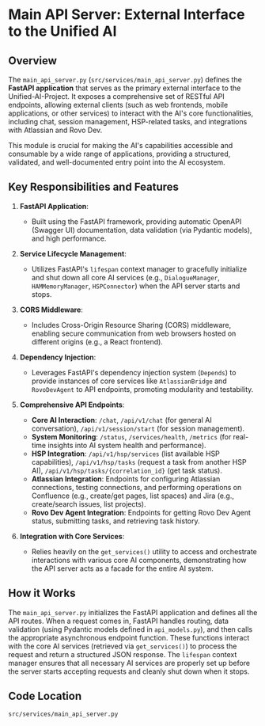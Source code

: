 # Main API Server: External Interface to the Unified AI

## Overview

The `main_api_server.py` (`src/services/main_api_server.py`) defines the **FastAPI application** that serves as the primary external interface to the Unified-AI-Project. It exposes a comprehensive set of RESTful API endpoints, allowing external clients (such as web frontends, mobile applications, or other services) to interact with the AI's core functionalities, including chat, session management, HSP-related tasks, and integrations with Atlassian and Rovo Dev.

This module is crucial for making the AI's capabilities accessible and consumable by a wide range of applications, providing a structured, validated, and well-documented entry point into the AI ecosystem.

## Key Responsibilities and Features

1.  **FastAPI Application**: 
    *   Built using the FastAPI framework, providing automatic OpenAPI (Swagger UI) documentation, data validation (via Pydantic models), and high performance.

2.  **Service Lifecycle Management**: 
    *   Utilizes FastAPI's `lifespan` context manager to gracefully initialize and shut down all core AI services (e.g., `DialogueManager`, `HAMMemoryManager`, `HSPConnector`) when the API server starts and stops.

3.  **CORS Middleware**: 
    *   Includes Cross-Origin Resource Sharing (CORS) middleware, enabling secure communication from web browsers hosted on different origins (e.g., a React frontend).

4.  **Dependency Injection**: 
    *   Leverages FastAPI's dependency injection system (`Depends`) to provide instances of core services like `AtlassianBridge` and `RovoDevAgent` to API endpoints, promoting modularity and testability.

5.  **Comprehensive API Endpoints**: 
    *   **Core AI Interaction**: `/chat`, `/api/v1/chat` (for general AI conversation), `/api/v1/session/start` (for session management).
    *   **System Monitoring**: `/status`, `/services/health`, `/metrics` (for real-time insights into AI system health and performance).
    *   **HSP Integration**: `/api/v1/hsp/services` (list available HSP capabilities), `/api/v1/hsp/tasks` (request a task from another HSP AI), `/api/v1/hsp/tasks/{correlation_id}` (get task status).
    *   **Atlassian Integration**: Endpoints for configuring Atlassian connections, testing connections, and performing operations on Confluence (e.g., create/get pages, list spaces) and Jira (e.g., create/search issues, list projects).
    *   **Rovo Dev Agent Integration**: Endpoints for getting Rovo Dev Agent status, submitting tasks, and retrieving task history.

6.  **Integration with Core Services**: 
    *   Relies heavily on the `get_services()` utility to access and orchestrate interactions with various core AI components, demonstrating how the API server acts as a facade for the entire AI system.

## How it Works

The `main_api_server.py` initializes the FastAPI application and defines all the API routes. When a request comes in, FastAPI handles routing, data validation (using Pydantic models defined in `api_models.py`), and then calls the appropriate asynchronous endpoint function. These functions interact with the core AI services (retrieved via `get_services()`) to process the request and return a structured JSON response. The `lifespan` context manager ensures that all necessary AI services are properly set up before the server starts accepting requests and cleanly shut down when it stops.

## Code Location

`src/services/main_api_server.py`
